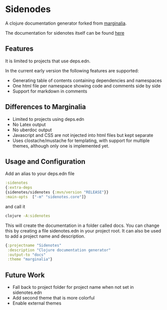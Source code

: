 # Sidenodes

A clojure documentation generator forked from [marginalia](https://github.com/gdeer81/marginalia/).

The documentation for sidenotes itself can be found [here](https://captain-porcelain.github.io/sidenotes/toc.html)

## Features

It is limited to projects that use deps.edn.

In the current early version the following features are supported:
- Generating table of contents containing dependencies and namespaces
- One html file per namespace showing code and comments side by side
- Support for markdown in comments

## Differences to Marginalia

- Limited to projects using deps.edn
- No Latex output
- No uberdoc output
- Javascript and CSS are not injected into html files but kept separate
- Uses clostache/mustache for templating, with support for multiple themes, although only one is implemented yet.

## Usage and Configuration

Add an alias to your deps.edn file

```clojure
:sidenotes
{:extra-deps
{sidenotes/sidenotes {:mvn/version "RELEASE"}}
:main-opts  ["-m" "sidenotes.core"]}
```

and call it

```bash
clojure -A:sidenotes

```

This will create the documentation in a folder called docs. You can change this by creating a file sidenotes.edn
in your project root. It can also be used to add a project name and description.

```clojure
{:projectname "Sidenotes"
 :description "Clojure documentation generator"
 :output-to "docs"
 :theme "marginalia"}
```

## Future Work

- Fall back to project folder for project name when not set in sidenotes.edn
- Add second theme that is more colorful
- Enable external themes
